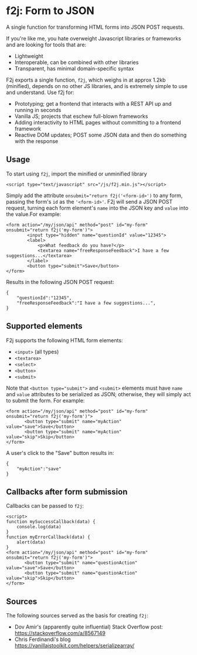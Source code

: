 # f2j: Form to JSON

A single function for transforming HTML forms into JSON POST requests.

If you're like me, you hate overweight Javascript libraries or frameworks and are looking for tools that are:
- Lightweight
- Interoperable, can be combined with other libraries
- Transparent, has minimal domain-specific syntax

F2j exports a single function, `f2j`, which weighs in at approx 1.2kb (minified), depends on no other JS libraries, and is extremely simple to use and understand. Use f2j for:
- Prototyping; get a frontend that interacts with a REST API up and running in seconds
- Vanilla JS; projects that eschew full-blown frameworks
- Adding interactivity to HTML pages without committing to a frontend framework
- Reactive DOM updates; POST some JSON data and then do something with the response

## Usage
To start using `f2j`, import the minified or unminified library
```
<script type="text/javascript" src="/js/f2j.min.js"></script>
```
Simply add the attribute `onsubmit="return f2j('<form-id>')` to any form, passing the form's `id` as the `'<form-id>'`. F2j will send a JSON POST request, turning each form element's `name` into the JSON key and `value` into the value.For example: 
```
<form action="/my/json/api" method="post" id="my-form" onsubmit="return f2j('my-form')">
        <input type="hidden" name="questionId" value="12345">
        <label>
            <p>What feedback do you have?</p>
            <textarea name="freeResponseFeedback">I have a few suggestions...</textarea>
        </label>
        <button type="submit">Save</button>
</form>
```

Results in the following JSON POST request:
```
{
    "questionId":"12345",
    "freeResponseFeedback":"I have a few suggestions...",
}
```

## Supported elements

F2j supports the following HTML form elements:

 - `<input>` (all types)
 - `<textarea>`
 - `<select>`
 - `<button>`
 - `<submit>`
 
 Note that `<button type="submit">` and `<submit>` elements must have `name` and `value` attributes to be serialized as JSON; otherwise, they will simply act to submit the form. For example:
 ```
 <form action="/my/json/api" method="post" id="my-form" onsubmit="return f2j('my-form')">
        <button type="submit" name="myAction" value="save">Save</button>
        <button type="submit" name="myAction" value="skip">Skip</button>
 </form>
 ```
A user's click to the "Save" button results in: 
```
{
    "myAction":"save"
}
```
## Callbacks after form submission
Callbacks can be passed to `f2j`:
```
<script>
function mySuccessCallback(data) {
    console.log(data)
}
function myErrorCallback(data) {
    alert(data)
}
<form action="/my/json/api" method="post" id="my-form" onsubmit="return f2j('my-form')">
       <button type="submit" name="questionAction" value="save">Save</button>
       <button type="submit" name="questionAction" value="skip">Skip</button>
</form>
```

## Sources

The following sources served as the basis for creating `f2j`:

- Dov Amir's (apparently quite influential) Stack Overflow post: https://stackoverflow.com/a/8567149
- Chris Ferdinandi's blog https://vanillajstoolkit.com/helpers/serializearray/

